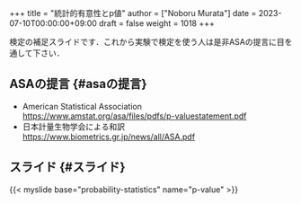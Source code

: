 +++
title = "統計的有意性とp値"
author = ["Noboru Murata"]
date = 2023-07-10T00:00:00+09:00
draft = false
weight = 1018
+++

検定の補足スライドです．これから実験で検定を使う人は是非ASAの提言に目を通して下さい．


## ASAの提言 {#asaの提言}

-   American Statistical Association
    <https://www.amstat.org/asa/files/pdfs/p-valuestatement.pdf>
-   日本計量生物学会による和訳
    <https://www.biometrics.gr.jp/news/all/ASA.pdf>


## スライド {#スライド}

{{< myslide base="probability-statistics" name="p-value" >}}
